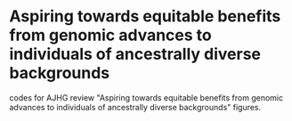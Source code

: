 # Aspiring towards equitable benefits from genomic advances to individuals of ancestrally diverse backgrounds
codes for AJHG review "Aspiring towards equitable benefits from genomic advances to individuals of ancestrally diverse backgrounds" figures.
